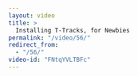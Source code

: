 ```yaml
---
layout: video
title: >
  Installing T-Tracks, for Newbies
permalink: "/video/56/"
redirect_from:
  - "/56/"
video-id: "FNtqYVLTBFc"
---
```

